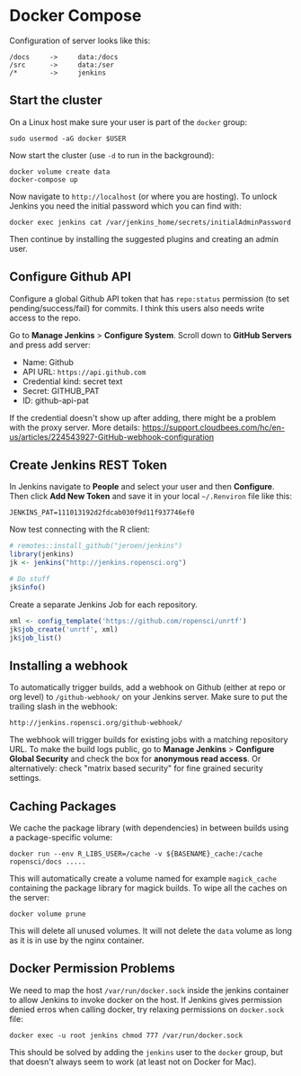 # Docker Compose

Configuration of server looks like this:

```
/docs     ->     data:/docs
/src      ->     data:/ser
/*        ->     jenkins
```

## Start the cluster

On a Linux host make sure your user is part of the `docker` group:

```
sudo usermod -aG docker $USER
```

Now start the cluster (use `-d` to run in the background):

```
docker volume create data
docker-compose up
```

Now navigate to `http://localhost` (or where you are hosting). To unlock Jenkins you need the initial password which you can find with:

```
docker exec jenkins cat /var/jenkins_home/secrets/initialAdminPassword
```

Then continue by installing the suggested plugins and creating an admin user.

## Configure Github API

Configure a global Github API token that has `repo:status` permission (to set pending/success/fail) for commits. I think this users also needs write access to the repo.

Go to __Manage Jenkins__ > __Configure System__. Scroll down to __GitHub Servers__ and press add server:

 - Name: Github
 - API URL: `https://api.github.com`
 - Credential kind: secret text
 - Secret: GITHUB_PAT
 - ID: github-api-pat

If the credential doesn't show up after adding, there might be a problem with the proxy server. More details: https://support.cloudbees.com/hc/en-us/articles/224543927-GitHub-webhook-configuration

## Create Jenkins REST Token

In Jenkins navigate to __People__ and select your user and then __Configure__. Then click __Add New Token__ and save it in your local `~/.Renviron` file like this:

```
JENKINS_PAT=111013192d2fdcab030f9d11f937746ef0
```

Now test connecting with the R client:

```r
# remotes::install_github("jeroen/jenkins")
library(jenkins)
jk <- jenkins("http://jenkins.ropensci.org")

# Do stuff
jk$info()
```

Create a separate Jenkins Job for each repository.

```r
xml <- config_template('https://github.com/ropensci/unrtf')
jk$job_create('unrtf', xml)
jk$job_list()
```

## Installing a webhook

To automatically trigger builds, add a webhook on Github (either at repo or org level) to `/github-webhook/` on your Jenkins server. Make sure to put the trailing slash in the webhook:

```
http://jenkins.ropensci.org/github-webhook/
```

The webhook will trigger builds for existing jobs with a matching repository URL. To make the build logs public, go to __Manage Jenkins__ > __Configure Global Security__ and check the box for __anonymous read access__. Or alternatively: check "matrix based security" for fine grained security settings.

## Caching Packages

We cache the package library (with dependencies) in between builds using a package-specific volume:

```
docker run --env R_LIBS_USER=/cache -v ${BASENAME}_cache:/cache ropensci/docs .....
```

This will automatically create a volume named for example `magick_cache` containing the package library for magick builds. To wipe all the caches on the server:

```
docker volume prune
```

This will delete all unused volumes. It will not delete the `data` volume as long as it is in use by the nginx container.

## Docker Permission Problems

We need to map the host `/var/run/docker.sock` inside the jenkins container to allow Jenkins to invoke docker on the host. If Jenkins gives permission denied erros when calling docker, try relaxing permissions on `docker.sock` file:

```
docker exec -u root jenkins chmod 777 /var/run/docker.sock
```

This should be solved by adding the `jenkins` user to the `docker` group, but that doesn't always seem to work (at least not on Docker for Mac).


